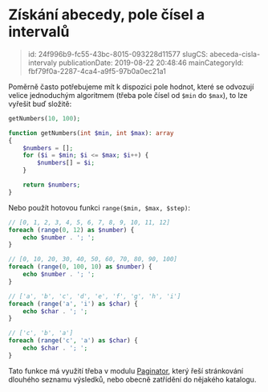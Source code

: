 Získání abecedy, pole čísel a intervalů
================================

> id: 24f996b9-fc55-43bc-8015-093228d11577
> slugCS: abeceda-cisla-intervaly
> publicationDate: 2019-08-22 20:48:46
> mainCategoryId: fbf79f0a-2287-4ca4-a9f5-97b0a0ec21a1

Poměrně často potřebujeme mít k dispozici pole hodnot, které se odvozují velice jednoduchým algoritmem (třeba pole čísel od `$min` do `$max`), to lze vyřešit buď složitě:

```php
getNumbers(10, 100);

function getNumbers(int $min, int $max): array
{
	$numbers = [];
	for ($i = $min; $i <= $max; $i++) {
		$numbers[] = $i;
	}

	return $numbers;
}
```

Nebo použít hotovou funkci `range($min, $max, $step)`:

```php
// [0, 1, 2, 3, 4, 5, 6, 7, 8, 9, 10, 11, 12]
foreach (range(0, 12) as $number) {
	echo $number . '; ';
}

// [0, 10, 20, 30, 40, 50, 60, 70, 80, 90, 100]
foreach (range(0, 100, 10) as $number) {
	echo $number . '; ';
}

// ['a', 'b', 'c', 'd', 'e', 'f', 'g', 'h', 'i']
foreach (range('a', 'i') as $char) {
	echo $char . '; ';
}

// ['c', 'b', 'a']
foreach (range('c', 'a') as $char) {
	echo $char . '; ';
}
```

Tato funkce má využití třeba v modulu <a href="/paginator">Paginator</a>, který řeší stránkování dlouhého seznamu výsledků, nebo obecně zatřídění do nějakého katalogu.
